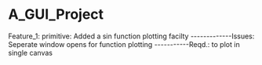 # A_GUI_Project
Feature_1: primitive: Added a sin function plotting facilty
    -------------Issues: Seperate window opens for function plotting -----------Reqd.: to plot in single canvas
    
